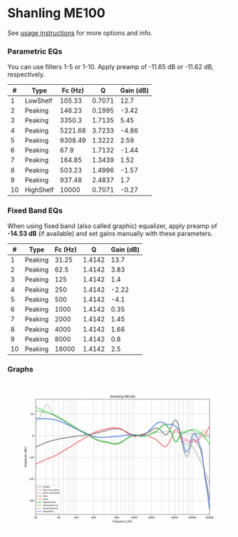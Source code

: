 # Shanling ME100
See [usage instructions](https://github.com/jaakkopasanen/AutoEq#usage) for more options and info.

### Parametric EQs
You can use filters 1-5 or 1-10. Apply preamp of -11.65 dB or -11.62 dB, respectively.

|   # | Type      |   Fc (Hz) |      Q |   Gain (dB) |
|-----|-----------|-----------|--------|-------------|
|   1 | LowShelf  |    105.33 | 0.7071 |       12.7  |
|   2 | Peaking   |    146.23 | 0.1995 |       -3.42 |
|   3 | Peaking   |   3350.3  | 1.7135 |        5.45 |
|   4 | Peaking   |   5221.68 | 3.7233 |       -4.86 |
|   5 | Peaking   |   9308.49 | 1.3222 |        2.59 |
|   6 | Peaking   |     67.9  | 1.7132 |       -1.44 |
|   7 | Peaking   |    164.85 | 1.3439 |        1.52 |
|   8 | Peaking   |    503.23 | 1.4996 |       -1.57 |
|   9 | Peaking   |    937.48 | 2.4837 |        1.7  |
|  10 | HighShelf |  10000    | 0.7071 |       -0.27 |

### Fixed Band EQs
When using fixed band (also called graphic) equalizer, apply preamp of **-14.53 dB** (if available) and set gains manually with these parameters.

|   # | Type    |   Fc (Hz) |      Q |   Gain (dB) |
|-----|---------|-----------|--------|-------------|
|   1 | Peaking |     31.25 | 1.4142 |       13.7  |
|   2 | Peaking |     62.5  | 1.4142 |        3.83 |
|   3 | Peaking |    125    | 1.4142 |        1.4  |
|   4 | Peaking |    250    | 1.4142 |       -2.22 |
|   5 | Peaking |    500    | 1.4142 |       -4.1  |
|   6 | Peaking |   1000    | 1.4142 |        0.35 |
|   7 | Peaking |   2000    | 1.4142 |        1.45 |
|   8 | Peaking |   4000    | 1.4142 |        1.66 |
|   9 | Peaking |   8000    | 1.4142 |        0.8  |
|  10 | Peaking |  16000    | 1.4142 |        2.5  |

### Graphs
![](./Shanling%20ME100.png)
